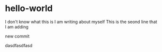 # hello-world
I don't know what this is
I am writing about myself
This is the seond line that I am adding

new commit

dasdfasdfasd
